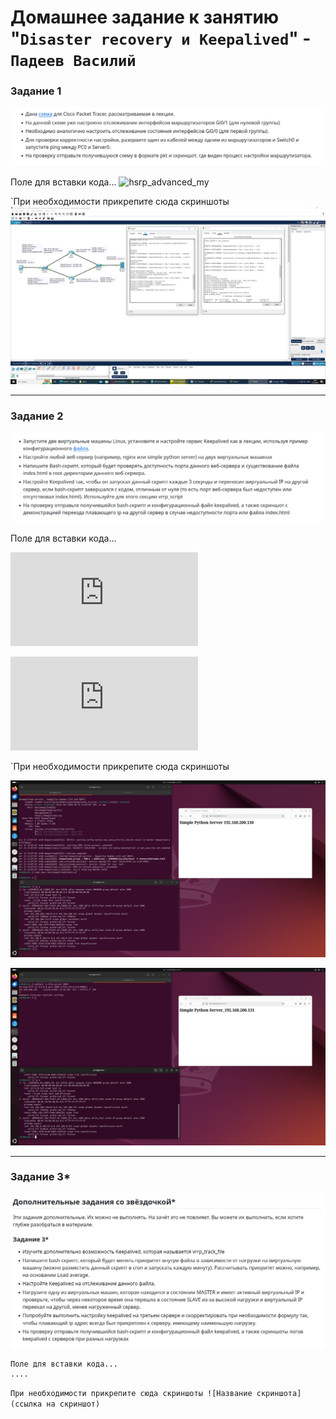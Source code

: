 # Домашнее задание к занятию "`Disaster recovery и Keepalived`" - `Падеев Василий`


   
### Задание 1

![task1](https://github.com/Vasiliy-Ser/homework_9_01/blob/60e6abebf7d7802c9ece4b637c4660eb4995999c/img/task%201.png)

Поле для вставки кода...
![hsrp_advanced_my](https://github.com/Vasiliy-Ser/homework_9_01/blob/ae3cfdfd0ca9edbbb3ee0d7cd80fcc90bed60f87/img/hsrp_advanced_my.pkt)


`При необходимости прикрепитe сюда скриншоты
![1](https://github.com/Vasiliy-Ser/homework_9_01/blob/60e6abebf7d7802c9ece4b637c4660eb4995999c/img/1.1.png)


---

### Задание 2

![task1](https://github.com/Vasiliy-Ser/homework_9_01/blob/60e6abebf7d7802c9ece4b637c4660eb4995999c/img/task2.png)


Поле для вставки кода...

![check.sh](https://github.com/Vasiliy-Ser/homework_9_01/blob/60e6abebf7d7802c9ece4b637c4660eb4995999c/img/check.sh)

![keepalived.conf](https://github.com/Vasiliy-Ser/homework_9_01/blob/60e6abebf7d7802c9ece4b637c4660eb4995999c/img/keepalived.conf)


`При необходимости прикрепитe сюда скриншоты

![2](https://github.com/Vasiliy-Ser/homework_9_01/blob/60e6abebf7d7802c9ece4b637c4660eb4995999c/img/2.1.png)

![3](https://github.com/Vasiliy-Ser/homework_9_01/blob/60e6abebf7d7802c9ece4b637c4660eb4995999c/img/2.2.png)


---

### Задание 3*

![task3](https://github.com/Vasiliy-Ser/homework_9_01/blob/60e6abebf7d7802c9ece4b637c4660eb4995999c/img/task3.png)

```
Поле для вставки кода...
....
```

`При необходимости прикрепитe сюда скриншоты
![Название скриншота](ссылка на скриншот)`

